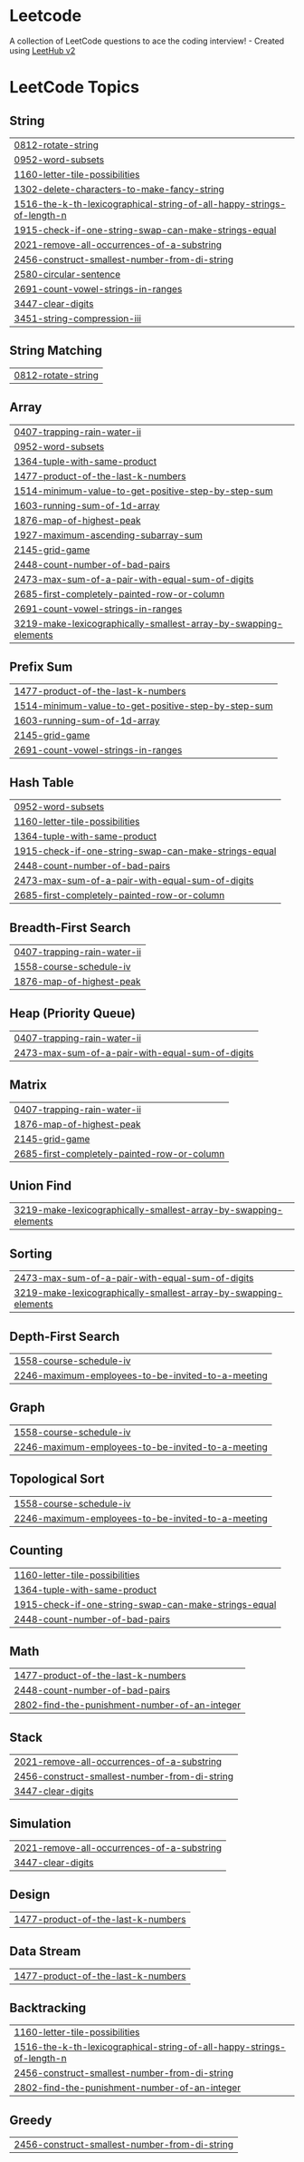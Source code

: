 # Leetcode
A collection of LeetCode questions to ace the coding interview! - Created using [LeetHub v2](https://github.com/arunbhardwaj/LeetHub-2.0)

<!---LeetCode Topics Start-->
# LeetCode Topics
## String
|  |
| ------- |
| [0812-rotate-string](https://github.com/srichaithanyareddy/Leetcode/tree/master/0812-rotate-string) |
| [0952-word-subsets](https://github.com/srichaithanyareddy/Leetcode/tree/master/0952-word-subsets) |
| [1160-letter-tile-possibilities](https://github.com/srichaithanyareddy/Leetcode/tree/master/1160-letter-tile-possibilities) |
| [1302-delete-characters-to-make-fancy-string](https://github.com/srichaithanyareddy/Leetcode/tree/master/1302-delete-characters-to-make-fancy-string) |
| [1516-the-k-th-lexicographical-string-of-all-happy-strings-of-length-n](https://github.com/srichaithanyareddy/Leetcode/tree/master/1516-the-k-th-lexicographical-string-of-all-happy-strings-of-length-n) |
| [1915-check-if-one-string-swap-can-make-strings-equal](https://github.com/srichaithanyareddy/Leetcode/tree/master/1915-check-if-one-string-swap-can-make-strings-equal) |
| [2021-remove-all-occurrences-of-a-substring](https://github.com/srichaithanyareddy/Leetcode/tree/master/2021-remove-all-occurrences-of-a-substring) |
| [2456-construct-smallest-number-from-di-string](https://github.com/srichaithanyareddy/Leetcode/tree/master/2456-construct-smallest-number-from-di-string) |
| [2580-circular-sentence](https://github.com/srichaithanyareddy/Leetcode/tree/master/2580-circular-sentence) |
| [2691-count-vowel-strings-in-ranges](https://github.com/srichaithanyareddy/Leetcode/tree/master/2691-count-vowel-strings-in-ranges) |
| [3447-clear-digits](https://github.com/srichaithanyareddy/Leetcode/tree/master/3447-clear-digits) |
| [3451-string-compression-iii](https://github.com/srichaithanyareddy/Leetcode/tree/master/3451-string-compression-iii) |
## String Matching
|  |
| ------- |
| [0812-rotate-string](https://github.com/srichaithanyareddy/Leetcode/tree/master/0812-rotate-string) |
## Array
|  |
| ------- |
| [0407-trapping-rain-water-ii](https://github.com/srichaithanyareddy/Leetcode/tree/master/0407-trapping-rain-water-ii) |
| [0952-word-subsets](https://github.com/srichaithanyareddy/Leetcode/tree/master/0952-word-subsets) |
| [1364-tuple-with-same-product](https://github.com/srichaithanyareddy/Leetcode/tree/master/1364-tuple-with-same-product) |
| [1477-product-of-the-last-k-numbers](https://github.com/srichaithanyareddy/Leetcode/tree/master/1477-product-of-the-last-k-numbers) |
| [1514-minimum-value-to-get-positive-step-by-step-sum](https://github.com/srichaithanyareddy/Leetcode/tree/master/1514-minimum-value-to-get-positive-step-by-step-sum) |
| [1603-running-sum-of-1d-array](https://github.com/srichaithanyareddy/Leetcode/tree/master/1603-running-sum-of-1d-array) |
| [1876-map-of-highest-peak](https://github.com/srichaithanyareddy/Leetcode/tree/master/1876-map-of-highest-peak) |
| [1927-maximum-ascending-subarray-sum](https://github.com/srichaithanyareddy/Leetcode/tree/master/1927-maximum-ascending-subarray-sum) |
| [2145-grid-game](https://github.com/srichaithanyareddy/Leetcode/tree/master/2145-grid-game) |
| [2448-count-number-of-bad-pairs](https://github.com/srichaithanyareddy/Leetcode/tree/master/2448-count-number-of-bad-pairs) |
| [2473-max-sum-of-a-pair-with-equal-sum-of-digits](https://github.com/srichaithanyareddy/Leetcode/tree/master/2473-max-sum-of-a-pair-with-equal-sum-of-digits) |
| [2685-first-completely-painted-row-or-column](https://github.com/srichaithanyareddy/Leetcode/tree/master/2685-first-completely-painted-row-or-column) |
| [2691-count-vowel-strings-in-ranges](https://github.com/srichaithanyareddy/Leetcode/tree/master/2691-count-vowel-strings-in-ranges) |
| [3219-make-lexicographically-smallest-array-by-swapping-elements](https://github.com/srichaithanyareddy/Leetcode/tree/master/3219-make-lexicographically-smallest-array-by-swapping-elements) |
## Prefix Sum
|  |
| ------- |
| [1477-product-of-the-last-k-numbers](https://github.com/srichaithanyareddy/Leetcode/tree/master/1477-product-of-the-last-k-numbers) |
| [1514-minimum-value-to-get-positive-step-by-step-sum](https://github.com/srichaithanyareddy/Leetcode/tree/master/1514-minimum-value-to-get-positive-step-by-step-sum) |
| [1603-running-sum-of-1d-array](https://github.com/srichaithanyareddy/Leetcode/tree/master/1603-running-sum-of-1d-array) |
| [2145-grid-game](https://github.com/srichaithanyareddy/Leetcode/tree/master/2145-grid-game) |
| [2691-count-vowel-strings-in-ranges](https://github.com/srichaithanyareddy/Leetcode/tree/master/2691-count-vowel-strings-in-ranges) |
## Hash Table
|  |
| ------- |
| [0952-word-subsets](https://github.com/srichaithanyareddy/Leetcode/tree/master/0952-word-subsets) |
| [1160-letter-tile-possibilities](https://github.com/srichaithanyareddy/Leetcode/tree/master/1160-letter-tile-possibilities) |
| [1364-tuple-with-same-product](https://github.com/srichaithanyareddy/Leetcode/tree/master/1364-tuple-with-same-product) |
| [1915-check-if-one-string-swap-can-make-strings-equal](https://github.com/srichaithanyareddy/Leetcode/tree/master/1915-check-if-one-string-swap-can-make-strings-equal) |
| [2448-count-number-of-bad-pairs](https://github.com/srichaithanyareddy/Leetcode/tree/master/2448-count-number-of-bad-pairs) |
| [2473-max-sum-of-a-pair-with-equal-sum-of-digits](https://github.com/srichaithanyareddy/Leetcode/tree/master/2473-max-sum-of-a-pair-with-equal-sum-of-digits) |
| [2685-first-completely-painted-row-or-column](https://github.com/srichaithanyareddy/Leetcode/tree/master/2685-first-completely-painted-row-or-column) |
## Breadth-First Search
|  |
| ------- |
| [0407-trapping-rain-water-ii](https://github.com/srichaithanyareddy/Leetcode/tree/master/0407-trapping-rain-water-ii) |
| [1558-course-schedule-iv](https://github.com/srichaithanyareddy/Leetcode/tree/master/1558-course-schedule-iv) |
| [1876-map-of-highest-peak](https://github.com/srichaithanyareddy/Leetcode/tree/master/1876-map-of-highest-peak) |
## Heap (Priority Queue)
|  |
| ------- |
| [0407-trapping-rain-water-ii](https://github.com/srichaithanyareddy/Leetcode/tree/master/0407-trapping-rain-water-ii) |
| [2473-max-sum-of-a-pair-with-equal-sum-of-digits](https://github.com/srichaithanyareddy/Leetcode/tree/master/2473-max-sum-of-a-pair-with-equal-sum-of-digits) |
## Matrix
|  |
| ------- |
| [0407-trapping-rain-water-ii](https://github.com/srichaithanyareddy/Leetcode/tree/master/0407-trapping-rain-water-ii) |
| [1876-map-of-highest-peak](https://github.com/srichaithanyareddy/Leetcode/tree/master/1876-map-of-highest-peak) |
| [2145-grid-game](https://github.com/srichaithanyareddy/Leetcode/tree/master/2145-grid-game) |
| [2685-first-completely-painted-row-or-column](https://github.com/srichaithanyareddy/Leetcode/tree/master/2685-first-completely-painted-row-or-column) |
## Union Find
|  |
| ------- |
| [3219-make-lexicographically-smallest-array-by-swapping-elements](https://github.com/srichaithanyareddy/Leetcode/tree/master/3219-make-lexicographically-smallest-array-by-swapping-elements) |
## Sorting
|  |
| ------- |
| [2473-max-sum-of-a-pair-with-equal-sum-of-digits](https://github.com/srichaithanyareddy/Leetcode/tree/master/2473-max-sum-of-a-pair-with-equal-sum-of-digits) |
| [3219-make-lexicographically-smallest-array-by-swapping-elements](https://github.com/srichaithanyareddy/Leetcode/tree/master/3219-make-lexicographically-smallest-array-by-swapping-elements) |
## Depth-First Search
|  |
| ------- |
| [1558-course-schedule-iv](https://github.com/srichaithanyareddy/Leetcode/tree/master/1558-course-schedule-iv) |
| [2246-maximum-employees-to-be-invited-to-a-meeting](https://github.com/srichaithanyareddy/Leetcode/tree/master/2246-maximum-employees-to-be-invited-to-a-meeting) |
## Graph
|  |
| ------- |
| [1558-course-schedule-iv](https://github.com/srichaithanyareddy/Leetcode/tree/master/1558-course-schedule-iv) |
| [2246-maximum-employees-to-be-invited-to-a-meeting](https://github.com/srichaithanyareddy/Leetcode/tree/master/2246-maximum-employees-to-be-invited-to-a-meeting) |
## Topological Sort
|  |
| ------- |
| [1558-course-schedule-iv](https://github.com/srichaithanyareddy/Leetcode/tree/master/1558-course-schedule-iv) |
| [2246-maximum-employees-to-be-invited-to-a-meeting](https://github.com/srichaithanyareddy/Leetcode/tree/master/2246-maximum-employees-to-be-invited-to-a-meeting) |
## Counting
|  |
| ------- |
| [1160-letter-tile-possibilities](https://github.com/srichaithanyareddy/Leetcode/tree/master/1160-letter-tile-possibilities) |
| [1364-tuple-with-same-product](https://github.com/srichaithanyareddy/Leetcode/tree/master/1364-tuple-with-same-product) |
| [1915-check-if-one-string-swap-can-make-strings-equal](https://github.com/srichaithanyareddy/Leetcode/tree/master/1915-check-if-one-string-swap-can-make-strings-equal) |
| [2448-count-number-of-bad-pairs](https://github.com/srichaithanyareddy/Leetcode/tree/master/2448-count-number-of-bad-pairs) |
## Math
|  |
| ------- |
| [1477-product-of-the-last-k-numbers](https://github.com/srichaithanyareddy/Leetcode/tree/master/1477-product-of-the-last-k-numbers) |
| [2448-count-number-of-bad-pairs](https://github.com/srichaithanyareddy/Leetcode/tree/master/2448-count-number-of-bad-pairs) |
| [2802-find-the-punishment-number-of-an-integer](https://github.com/srichaithanyareddy/Leetcode/tree/master/2802-find-the-punishment-number-of-an-integer) |
## Stack
|  |
| ------- |
| [2021-remove-all-occurrences-of-a-substring](https://github.com/srichaithanyareddy/Leetcode/tree/master/2021-remove-all-occurrences-of-a-substring) |
| [2456-construct-smallest-number-from-di-string](https://github.com/srichaithanyareddy/Leetcode/tree/master/2456-construct-smallest-number-from-di-string) |
| [3447-clear-digits](https://github.com/srichaithanyareddy/Leetcode/tree/master/3447-clear-digits) |
## Simulation
|  |
| ------- |
| [2021-remove-all-occurrences-of-a-substring](https://github.com/srichaithanyareddy/Leetcode/tree/master/2021-remove-all-occurrences-of-a-substring) |
| [3447-clear-digits](https://github.com/srichaithanyareddy/Leetcode/tree/master/3447-clear-digits) |
## Design
|  |
| ------- |
| [1477-product-of-the-last-k-numbers](https://github.com/srichaithanyareddy/Leetcode/tree/master/1477-product-of-the-last-k-numbers) |
## Data Stream
|  |
| ------- |
| [1477-product-of-the-last-k-numbers](https://github.com/srichaithanyareddy/Leetcode/tree/master/1477-product-of-the-last-k-numbers) |
## Backtracking
|  |
| ------- |
| [1160-letter-tile-possibilities](https://github.com/srichaithanyareddy/Leetcode/tree/master/1160-letter-tile-possibilities) |
| [1516-the-k-th-lexicographical-string-of-all-happy-strings-of-length-n](https://github.com/srichaithanyareddy/Leetcode/tree/master/1516-the-k-th-lexicographical-string-of-all-happy-strings-of-length-n) |
| [2456-construct-smallest-number-from-di-string](https://github.com/srichaithanyareddy/Leetcode/tree/master/2456-construct-smallest-number-from-di-string) |
| [2802-find-the-punishment-number-of-an-integer](https://github.com/srichaithanyareddy/Leetcode/tree/master/2802-find-the-punishment-number-of-an-integer) |
## Greedy
|  |
| ------- |
| [2456-construct-smallest-number-from-di-string](https://github.com/srichaithanyareddy/Leetcode/tree/master/2456-construct-smallest-number-from-di-string) |
<!---LeetCode Topics End-->
